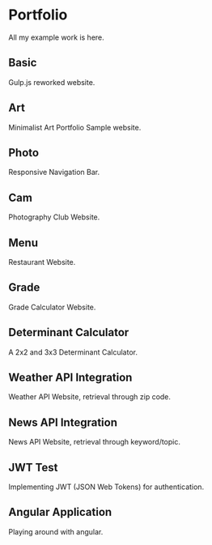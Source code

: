 # Portfolio
All my example work is here. 

## Basic
Gulp.js reworked website. 

## Art 
Minimalist Art Portfolio Sample website.

## Photo 
Responsive Navigation Bar. 

## Cam
Photography Club Website. 

## Menu
Restaurant Website. 

## Grade
Grade Calculator Website.

## Determinant Calculator
A 2x2 and 3x3 Determinant Calculator.

## Weather API Integration 
Weather API Website, retrieval through zip code.

## News API Integration
News API Website, retrieval through keyword/topic.

## JWT Test
Implementing JWT (JSON Web Tokens) for authentication. 

## Angular Application
Playing around with angular.
